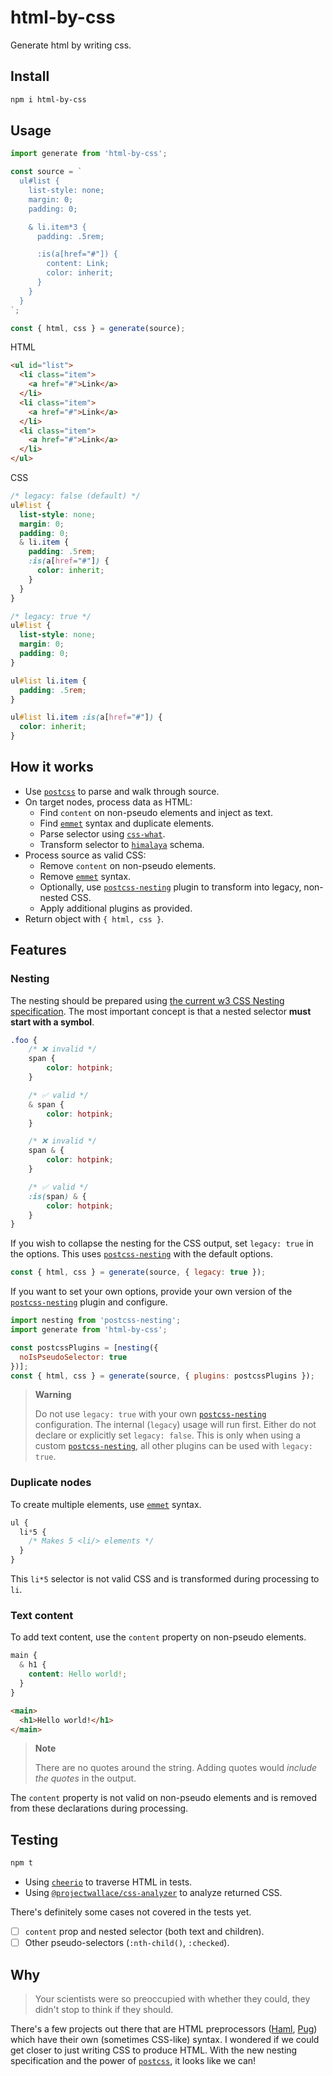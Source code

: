 # html-by-css

Generate html by writing css.

## Install

```sh
npm i html-by-css
```


## Usage

```js
import generate from 'html-by-css';

const source = `
  ul#list {
    list-style: none;
    margin: 0;
    padding: 0;

    & li.item*3 {
      padding: .5rem;

      :is(a[href="#"]) {
        content: Link;
        color: inherit;
      }
    }
  }
`;

const { html, css } = generate(source);
```

HTML
```html
<ul id="list">
  <li class="item">
    <a href="#">Link</a>
  </li>
  <li class="item">
    <a href="#">Link</a>
  </li>
  <li class="item">
    <a href="#">Link</a>
  </li>
</ul>
```
CSS
```css
/* legacy: false (default) */
ul#list {
  list-style: none;
  margin: 0;
  padding: 0;
  & li.item {
    padding: .5rem;
    :is(a[href="#"]) {
      color: inherit;
    }
  }
}

/* legacy: true */
ul#list {
  list-style: none;
  margin: 0;
  padding: 0;
}

ul#list li.item {
  padding: .5rem;
}

ul#list li.item :is(a[href="#"]) {
  color: inherit;
}
```

## How it works

- Use [`postcss`] to parse and walk through source.
- On target nodes, process data as HTML:
  - Find `content` on non-pseudo elements and inject as text.
  - Find [`emmet`] syntax and duplicate elements.
  - Parse selector using [`css-what`].
  - Transform selector to [`himalaya`] schema.
- Process source as valid CSS:
  - Remove `content` on non-pseudo elements.
  - Remove [`emmet`] syntax.
  - Optionally, use [`postcss-nesting`] plugin to transform into legacy, non-nested CSS.
  - Apply additional plugins as provided.
- Return object with `{ html, css }`.

## Features

### Nesting
The nesting should be prepared using [the current w3 CSS Nesting specification](https://www.w3.org/TR/css-nesting-1/). The most important concept is that a nested selector **must start with a symbol**.

```css
.foo {
	/* ❌ invalid */
	span {
		color: hotpink;
	}

	/* ✅ valid */
	& span {
		color: hotpink;
	}

	/* ❌ invalid */
	span & {
		color: hotpink;
	}

	/* ✅ valid */
	:is(span) & {
		color: hotpink;
	}
}	
```

If you wish to collapse the nesting for the CSS output, set `legacy: true` in the options. This uses [`postcss-nesting`] with the default options.

```js
const { html, css } = generate(source, { legacy: true });
```

If you want to set your own options, provide your own version of the [`postcss-nesting`] plugin and configure.

```js
import nesting from 'postcss-nesting';
import generate from 'html-by-css';

const postcssPlugins = [nesting({
  noIsPseudoSelector: true
})];
const { html, css } = generate(source, { plugins: postcssPlugins });
```

> **Warning**
>
> Do not use `legacy: true` with your own [`postcss-nesting`] configuration. The internal (`legacy`) usage will run first. Either do not declare or explicitly set `legacy: false`. This is only when using a custom [`postcss-nesting`], all other plugins can be used with `legacy: true`.

### Duplicate nodes

To create multiple elements, use [`emmet`] syntax.

```css
ul {
  li*5 {
    /* Makes 5 <li/> elements */
  }
}
```
This `li*5` selector is not valid CSS and is transformed during processing to `li`.
### Text content

To add text content, use the `content` property on non-pseudo elements.

```css
main {
  & h1 {
    content: Hello world!;
  }
}
```

```html
<main>
  <h1>Hello world!</h1>
</main>
```

> **Note**
>
> There are no quotes around the string. Adding quotes would _include the quotes_ in the output.

The `content` property is not valid on non-pseudo elements and is removed from these declarations during processing.

## Testing

```sh
npm t
```

- Using [`cheerio`] to traverse HTML in tests.
- Using [`@projectwallace/css-analyzer`] to analyze returned CSS.

There's definitely some cases not covered in the tests yet.

- [ ] `content` prop and nested selector (both text and children).
- [ ] Other pseudo-selectors (`:nth-child()`, `:checked`).

## Why

> Your scientists were so preoccupied with whether they could, they didn't stop to think if they should.

There's a few projects out there that are HTML preprocessors ([Haml](https://haml.info/), [Pug](https://pugjs.org/api/getting-started.html)) which have their own (sometimes CSS-like) syntax. I wondered if we could get closer to just writing CSS to produce HTML. With the new nesting specification and the power of [`postcss`], it looks like we can!

[`@projectwallace/css-analyzer`]: (https://www.npmjs.com/package/@projectwallace/css-analyzer)
[`cheerio`]: (https://www.npmjs.com/package/cheerio);
[`css-what`]: (https://www.npmjs.com/package/css-what)
[`emmet`]: (https://docs.emmet.io)
[`himalaya`]: (https://www.npmjs.com/package/himalaya)
[`postcss`]: (https://www.npmjs.com/package/postcss)
[`postcss-nesting`]: (https://www.npmjs.com/package/postcss-nesting)